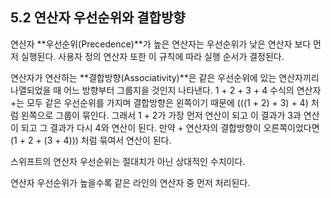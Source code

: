 ## 5.2 연산자 우선순위와 결합방향

연산자 **우선순위(Precedence)**가 높은 연산자는 우선순위가 낮은 연산자 보다 먼저 실행된다.
사용자 정의 연산자 또한 이 규칙에 따라 실행 순서가 결정된다.

연산자가 연산하는 **결합방향(Associativity)**은 같은 우선순위에 있는 연산자끼리 나열되었을 때 어느 방향부터 그룹지을 것인지 나타낸다.
1 + 2 + 3 + 4 수식의 연산자 +는 모두 같은 우선순위를 가지며 결합방향은 왼쪽이기 때문에 (((1 + 2) + 3) + 4) 처럼 왼쪽으로 그룹이 묶인다. 그래서 1 + 2가 가장 먼저 연산이 되고 이 결과가 3과 연산이 되고 그 결과가 다시 4와 연산이 된다. 만약 + 연산자의 결합방향이 오른쪽이었다면 (1 + 2 + (3 + 4))) 처럼 묶여서 연산이 된다.

스위프트의 연산자 우선순위는 절대치가 아닌 상대적인 수치이다. 

연산자 우선순위가 높을수록 같은 라인의 연산자 중 먼저 처리된다.
